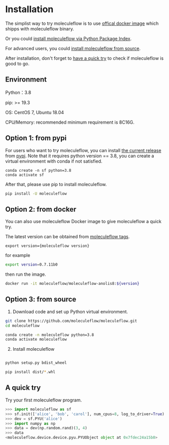 # Installation

The simplist way to try moleculeflow is to use [offical docker image](#option-2-from-docker) which shipps with moleculeflow binary.

Or you could [install moleculeflow via Python Package Index](#option-1-from-pypi).

For advanced users, you could [install moleculeflow from source](#option-3-from-source).

After installation, don't forget to [have a quick try](#a-quick-try) to check if moleculeflow is good to go.


## Environment
Python：3.8

pip: >= 19.3

OS: CentOS 7, Ubuntu 18.04

CPU/Memory: recommended minimum requirement is 8C16G.

## Option 1: from pypi
For users who want to try moleculeflow, you can install [the current release](https://pypi.org/project/moleculeflow/)
from [pypi](https://pypi.org/project/moleculeflow/). Note that it requires python version == 3.8, you can create a virtual environment with conda if not satisfied.

```
conda create -n sf python=3.8
conda activate sf
```

After that, please use pip to install moleculeflow.

```bash
pip install -U moleculeflow
```

## Option 2: from docker
You can also use moleculeflow Docker image to give moleculeflow a quick try.

The latest version can be obtained from [moleculeflow tags](https://hub.docker.com/r/moleculeflow/moleculeflow-anolis8/tags).

```
export version={moleculeflow version}
```

for example
```bash
export version=0.7.11b0
```

then run the image.
```bash
docker run -it moleculeflow/moleculeflow-anolis8:${version}

```

## Option 3: from source

1. Download code and set up Python virtual environment.

```sh
git clone https://github.com/moleculeflow/moleculeflow.git
cd moleculeflow

conda create -n moleculeflow python=3.8
conda activate moleculeflow
```

2. Install moleculeflow
```sh

python setup.py bdist_wheel

pip install dist/*.whl
```

## A quick try
Try your first moleculeflow program.

```python
>>> import moleculeflow as sf
>>> sf.init(['alice', 'bob', 'carol'], num_cpus=8, log_to_driver=True)
>>> dev = sf.PYU('alice')
>>> import numpy as np
>>> data = dev(np.random.rand)(3, 4)
>>> data
<moleculeflow.device.device.pyu.PYUObject object at 0x7fdec24a15b0>
```
